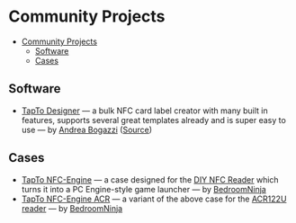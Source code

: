 # Community Projects

- [Community Projects](#community-projects)
  - [Software](#software)
  - [Cases](#cases)

## Software

- [TapTo Designer](https://tapto-designer.netlify.app/) &mdash; a bulk NFC card label creator with many built in features, supports several great templates already and is super easy to use &mdash; by [Andrea Bogazzi](https://github.com/asturur) ([Source](https://github.com/asturur/nfc-retro-label-printer))

## Cases

- [TapTo NFC-Engine](https://www.printables.com/model/719567-tapto-nfc-engine) &mdash; a case designed for the [DIY NFC Reader](readers.md#diy-nfc-reader) which turns it into a PC Engine-style game launcher &mdash; by [BedroomNinja](https://www.printables.com/@bedroom_ninj_1665215)
- [TapTo NFC-Engine ACR](https://www.printables.com/model/722658-tapto-nfc-engine-acr) &mdash; a variant of the above case for the [ACR122U reader](readers.md#acr122u) &mdash; by [BedroomNinja](https://www.printables.com/@bedroom_ninj_1665215)
